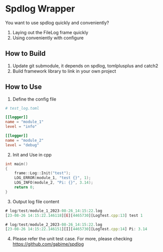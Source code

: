 # Spdlog Wrapper
You want to use spdlog quickly and conveniently?  
1. Laying out the FileLog frame quickly  
2. Using conveniently with configure

## How to Build
1. Update git submodule, it depends on spdlog, tomlplusplus and catch2
3. Build framework library to link in your own project

## How to Use
1. Define the config file
```toml
# test_log.toml

[[logger]]
name = "module_1"
level = "info"

[[logger]]
name = "module_2"
level = "debug"
```
2. Init and Use in cpp
```c++
int main()
{
    frame::Log::Init("test");
    LOG_ERROR(module_1, "test {}", 1);
    LOG_INFO(module_2, "Pi: {}", 3.14);
    return 0;
}
```
3. Output log file content
```javascript
# log/test/module_1_2023-08-26_14:15:22.log
[23-08-26 14:15:22.146118][E][4465730][LogTest.cpp:13] test 1

# log/test/module_2_2023-08-26_14:15:22.log
[23-08-26 14:15:22.146151][I][4465730][LogTest.cpp:14] Pi: 3.14
```

4. Please refer the unit test case. For more, please checking https://github.com/gabime/spdlog